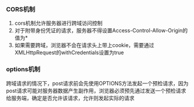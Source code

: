 ### CORS机制
1. cors机制允许服务器进行跨域访问控制
2. 对于附带身份凭证的请求，服务器不得设置Access-Control-Allow-Origin的值为*
3. 如果需要跨域，浏览器不会在请求头上带上cookie，需要通过XMLHttpRequest的withCredentials设置为true

### options机制
跨域请求的情况下，post请求前会先使用OPTIONS方法发起一个预检请求，因为post请求可能对服务器数据产生副作用，浏览器必须预先通过发送一个预检请求给服务端，确定是否允许该请求，允许则发起实际的请求
